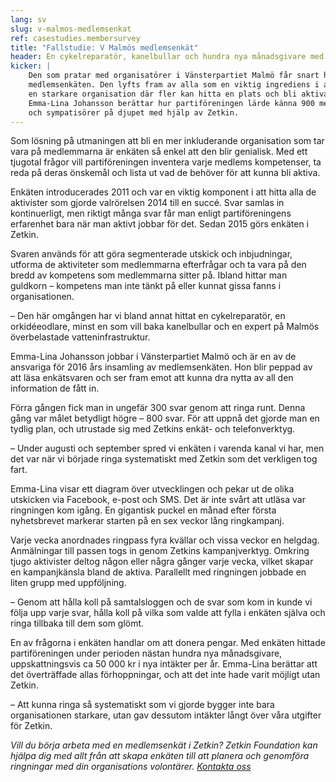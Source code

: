 ```yaml
---
lang: sv
slug: v-malmos-medlemsenkat
ref: casestudies.membersurvey
title: "Fallstudie: V Malmös medlemsenkät"
header: En cykelreparatör, kanelbullar och hundra nya månadsgivare med Zetkins enkäter
kicker: |
    Den som pratar med organisatörer i Vänsterpartiet Malmö får snart höra om
    medlemsenkäten. Den lyfts fram av alla som en viktig ingrediens i att bygga
    en starkare organisation där fler kan hitta en plats och bli aktiva.
    Emma-Lina Johansson berättar hur partiföreningen lärde känna 900 medlemmar
    och sympatisörer på djupet med hjälp av Zetkin.
---
```


Som lösning på utmaningen att bli en mer inkluderande organisation som tar vara
på medlemmarna är enkäten så enkel att den blir genialisk. Med ett tjugotal
frågor vill partiföreningen inventera varje medlems kompetenser, ta reda på
deras önskemål och lista ut vad de behöver för att kunna bli aktiva.

Enkäten introducerades 2011 och var en viktig komponent i att hitta alla de
aktivister som gjorde valrörelsen 2014 till en succé. Svar samlas in
kontinuerligt, men riktigt många svar får man enligt partiföreningens
erfarenhet bara när man aktivt jobbar för det. Sedan 2015 görs enkäten i
Zetkin.

Svaren används för att göra segmenterade utskick och inbjudningar, utforma
de aktiviteter som medlemmarna efterfrågar och ta vara på den bredd av
kompetens som medlemmarna sitter på. Ibland hittar man guldkorn – kompetens
man inte tänkt på eller kunnat gissa fanns i organisationen.

– Den här omgången har vi bland annat hittat en cykelreparatör, en
orkidéeodlare, minst en som vill baka kanelbullar och en expert på Malmös
överbelastade vatteninfrastruktur.

Emma-Lina Johansson jobbar i Vänsterpartiet Malmö och är en av de ansvariga för
2016 års insamling av medlemsenkäten. Hon blir peppad av att läsa enkätsvaren
och ser fram emot att kunna dra nytta av all den information de fått in.

Förra gången fick man in ungefär 300 svar genom att ringa runt. Denna gång var
målet betydligt högre – 800 svar. För att uppnå det gjorde man en tydlig plan,
och utrustade sig med Zetkins enkät- och telefonverktyg.

– Under augusti och september spred vi enkäten i varenda kanal vi har, men det
var när vi började ringa systematiskt med Zetkin som det verkligen tog fart.

Emma-Lina visar ett diagram över utvecklingen och pekar ut de olika utskicken
via Facebook, e-post och SMS. Det är inte svårt att utläsa var ringningen kom
igång. En gigantisk puckel en månad efter första nyhetsbrevet markerar starten
på en sex veckor lång ringkampanj.

Varje vecka anordnades ringpass fyra kvällar och vissa veckor en helgdag.
Anmälningar till passen togs in genom Zetkins kampanjverktyg. Omkring tjugo
aktivister deltog någon eller några gånger varje vecka, vilket skapar en
kampanjkänsla bland de aktiva. Parallellt med ringningen jobbade en liten
grupp med uppföljning.

– Genom att hålla koll på samtalsloggen och de svar som kom in kunde vi följa
upp varje svar, hålla koll på vilka som valde att fylla i enkäten själva och
ringa tillbaka till dem som glömt.

En av frågorna i enkäten handlar om att donera pengar. Med enkäten hittade
partiföreningen under perioden nästan hundra nya månadsgivare, uppskattningsvis
ca 50 000 kr i nya intäkter per år. Emma-Lina berättar att det överträffade
allas förhoppningar, och att det inte hade varit möjligt utan Zetkin.

– Att kunna ringa så systematiskt som vi gjorde bygger inte bara
organisationen starkare, utan gav dessutom intäkter långt över våra utgifter
för Zetkin.

_Vill du börja arbeta med en medlemsenkät i Zetkin? Zetkin Foundation kan
hjälpa dig med allt från att skapa enkäten till att planera och genomföra
ringningar med din organisations volontärer.
[Kontakta oss](/sv/kontakt)_
